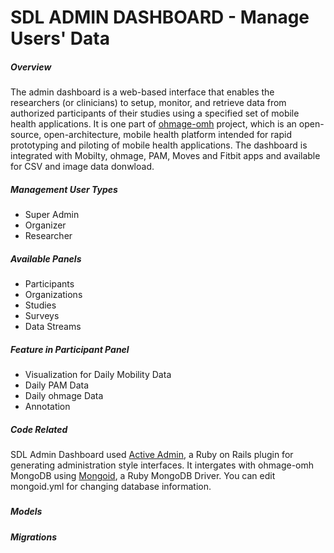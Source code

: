 <h1>SDL ADMIN DASHBOARD - Manage Users' Data</h1>
<h5>Overview</h5>
<p>
  The admin dashboard is a web-based interface that enables the researchers (or clinicians) to setup, monitor, and retrieve data from authorized participants of their studies using a specified set of mobile health applications. It is one part of <a href="http://ohmage-omh.smalldata.io/">ohmage-omh</a> project, which is an open-source, open-architecture, mobile health platform intended for rapid prototyping and piloting of mobile health applications. The dashboard is integrated with Mobilty, ohmage, PAM, Moves and Fitbit apps and available for CSV and image data donwload.
</p>

<h5>Management User Types</h5>
<ul>
  <li>Super Admin</li>
  <li>Organizer</li>
  <li>Researcher</li>
</ul>

<h5>Available Panels</h5>
<ul>
  <li>Participants</li>
  <li>Organizations</li>
  <li>Studies</li>
  <li>Surveys</li>
  <li>Data Streams</li>
</ul>

<h5>Feature in Participant Panel</h5>
<ul>
  <li>Visualization for Daily Mobility Data</li>
  <li>Daily PAM Data</li>
  <li>Daily ohmage Data</li>
  <li>Annotation</li>
</ul>

<h5>Code Related</h5>
<p>
  SDL Admin Dashboard used <a href="http://activeadmin.info/">Active Admin</a>, a Ruby on Rails plugin for generating administration style interfaces. It intergates with ohmage-omh MongoDB using <a href="https://docs.mongodb.org/ecosystem/tutorial/ruby-mongoid-tutorial/">Mongoid</a>, a Ruby MongoDB Driver. You can edit mongoid.yml for changing database information.
</p>

<h5></h5>

<h5>Models</h5>



<h5>Migrations</h5>
<p></p>


